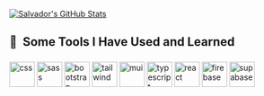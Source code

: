  [![Salvador's GitHub Stats](https://github-readme-stats.vercel.app/api?username=salvador318alvarez&count_private=true&show_icons=true&theme=tokyonight&hide_rank=false)](https://github.com/anuraghazra/github-readme-stats)
 
<h2> 🚀 &nbsp;Some Tools I Have Used and Learned</h2>
<h3></h3>
<p align="left"> 
<!--  <img src="https://cdn.jsdelivr.net/gh/devicons/devicon/icons/wordpress/wordpress-original.svg" alt="wordpress" width="45" height="45" />
 <img src="https://cdn.jsdelivr.net/gh/devicons/devicon/icons/vscode/vscode-original.svg" alt="vscode" width="45" height="45"/>
 <img src="https://cdn.jsdelivr.net/gh/devicons/devicon/icons/git/git-original.svg" alt="git" width="45" height="45"/>
 <img src="https://cdn.jsdelivr.net/gh/devicons/devicon/icons/npm/npm-original-wordmark.svg" alt="npm" width="45" height="45"/>
 <img src="https://cdn.jsdelivr.net/gh/devicons/devicon/icons/html5/html5-original-wordmark.svg" alt="html" width="45" height="45"/>  -->

 <img src="https://cdn.jsdelivr.net/gh/devicons/devicon/icons/css3/css3-original-wordmark.svg" alt="css" width="45" height="45"/>  
 <img src="https://cdn.jsdelivr.net/gh/devicons/devicon/icons/sass/sass-original.svg" alt="sass" width="45" height="45"/>
 <img src="https://cdn.jsdelivr.net/gh/devicons/devicon/icons/bootstrap/bootstrap-original-wordmark.svg" alt="bootstrap" width="45" height="45"/>
 <img src="https://cdn.jsdelivr.net/gh/devicons/devicon/icons/tailwindcss/tailwindcss-plain.svg" alt="tailwind" width="45" height="45"/>
 <img src="https://cdn.jsdelivr.net/gh/devicons/devicon/icons/materialui/materialui-plain.svg" alt="mui" width="45" height="45" />

<!-- <img src="https://cdn.jsdelivr.net/gh/devicons/devicon/icons/javascript/javascript-original.svg" alt="javascript" width="45" height="45" /> -->
<img src="https://cdn.jsdelivr.net/gh/devicons/devicon/icons/typescript/typescript-original.svg" alt="typescript" width="45" height="45"/>
<!-- <img src="https://cdn.jsdelivr.net/gh/devicons/devicon/icons/jquery/jquery-original-wordmark.svg" alt="jquery" width="45" height="45"  />  -->

<img src="https://cdn.jsdelivr.net/gh/devicons/devicon/icons/react/react-original.svg" alt="react" width="45" height="45"/>
<!-- <img src="https://cdn.jsdelivr.net/gh/devicons/devicon/icons/redux/redux-original.svg" alt="redux" width="45" height="45"/> -->
<!-- <img src="https://cdn.jsdelivr.net/gh/devicons/devicon/icons/jest/jest-plain.svg" alt="jest" width="45" height="45"/> -->
 
<img src="https://cdn.jsdelivr.net/gh/devicons/devicon/icons/firebase/firebase-plain-wordmark.svg" alt="firebase" width="45" height="45" />
<img src="https://www.vectorlogo.zone/logos/supabase/supabase-icon.svg" alt="supabase" width="45" height="45" />
</p>

<!-- 
[![Top Langs](https://github-readme-stats.vercel.app/api/top-langs/?username=salvador318alvarez)](https://github.com/anuraghazra/github-readme-stats)

 -->
